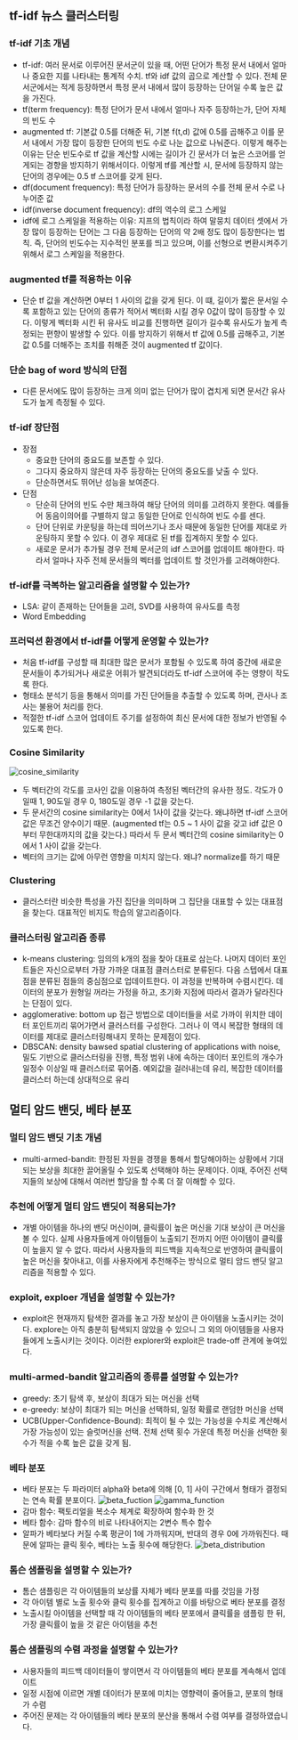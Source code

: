 ## tf-idf 뉴스 클러스터링
### tf-idf 기초 개념
- tf-idf: 여러 문서로 이루어진 문서군이 있을 때, 어떤 단어가 특정 문서 내에서 얼마나 중요한 지를 나타내는 통계적 수치. tf와 idf 값의 곱으로 계산할 수 있다. 전체 문서군에서는 적게 등장하면서 특정 문서 내에서 많이 등장하는 단어일 수록 높은 값을 가진다.
- tf(term frequency): 특정 단어가 문서 내에서 얼마나 자주 등장하는가, 단어 자체의 빈도 수
- augmented tf: 기본값 0.5를 더해준 뒤, 기본 f(t,d) 값에 0.5를 곱해주고 이를 문서 내에서 가장 많이 등장한 단어의 빈도 수로 나눈 값으로 나눠준다. 이렇게 해주는 이유는 단순 빈도수로 tf 값을 계산할 시에는 길이가 긴 문서가 더 높은 스코어를 얻게되는 경향을 방지하기 위해서이다. 이렇게 tf를 계산할 시, 문서에 등장하지 않는 단어의 경우에는 0.5 tf 스코어를 갖게 된다.
- df(document frequency): 특정 단어가 등장하는 문서의 수를 전체 문서 수로 나누어준 값
- idf(inverse document frequency): df의 역수의 로그 스케일
- idf에 로그 스케일을 적용하는 이유: 지프의 법칙이라 하여 말뭉치 데이터 셋에서 가장 많이 등장하는 단어는 그 다음 등장하는 단어의 약 2배 정도 많이 등장한다는 법칙. 즉, 단어의 빈도수는 지수적인 분포를 띄고 있으며, 이를 선형으로 변환시켜주기 위해서 로그 스케일을 적용한다.

### augmented tf를 적용하는 이유
- 단순 tf 값을 계산하면 0부터 1 사이의 값을 갖게 된다. 이 떄, 길이가 짧은 문서일 수록 포함하고 있는 단어의 종류가 적어서 벡터화 시킬 경우 0값이 많이 등장할 수 있다. 이렇게 벡터화 시킨 뒤 유사도 비교를 진행하면 길이가 길수록 유사도가 높게 측정되는 편향이 발생할 수 있다. 이를 방지하기 위해서 tf 값에 0.5를 곱해주고, 기본값 0.5를 더해주는 조치를 취해준 것이 augmented tf 값이다.

### 단순 bag of word 방식의 단점
- 다른 문서에도 많이 등장하는 크게 의미 없는 단어가 많이 겹치게 되면 문서간 유사도가 높게 측정될 수 있다.

### tf-idf 장단점
- 장점
  - 중요한 단어의 중요도를 보존할 수 있다.
  - 그다지 중요하지 않은데 자주 등장하는 단어의 중요도를 낮출 수 있다.
  - 단순하면서도 뛰어난 성능을 보여준다.
- 단점
  - 단순히 단어의 빈도 수만 체크하여 해당 단어의 의미를 고려하지 못한다. 예를들어 동음이의어를 구별하지 않고 동일한 단어로 인식하여 빈도 수를 센다.
  - 단어 단위로 카운팅을 하는데 띄어쓰기나 조사 때문에 동일한 단어를 제대로 카운팅하지 못할 수 있다. 이 경우 제대로 된 tf를 집계하지 못할 수 있다.
  - 새로운 문서가 추가될 경우 전체 문서군의 idf 스코어를 업데이트 해야한다. 따라서 얼마나 자주 전체 문서들의 벡터를 업데이트 할 것인가를 고려해야한다.

### tf-idf를 극복하는 알고리즘을 설명할 수 있는가?
- LSA: 같이 존재하는 단어들을 고려, SVD를 사용하여 유사도를 측정
- Word Embedding

### 프러덕션 환경에서 tf-idf를 어떻게 운영할 수 있는가?
- 처음 tf-idf를 구성할 때 최대한 많은 문서가 포함될 수 있도록 하여 중간에 새로운 문서들이 추가되거나 새로운 어휘가 발견되더라도 tf-idf 스코어에 주는 영향이 작도록 한다.
- 형태소 분석기 등을 통해서 의미를 가진 단어들을 추출할 수 있도록 하며, 관사나 조사는 불용어 처리를 한다.
- 적절한 tf-idf 스코어 업데이트 주기를 설정하여 최신 문서에 대한 정보가 반영될 수 있도록 한다.

### Cosine Similarity
![cosine_similarity](../images/cosine_similarity.png)
- 두 벡터간의 각도를 코사인 값을 이용하여 측정된 벡터간의 유사한 정도. 각도가 0일때 1, 90도일 경우 0, 180도일 경우 -1 값을 갖는다. 
- 두 문서간의 cosine similarity는 0에서 1사이 값을 갖는다. 왜냐하면 tf-idf 스코어 값은 무조건 양수이기 때문. (augmented tf는 0.5 ~ 1 사이 값을 갖고 idf 값은 0부터 무한대까지의 값을 갖는다.) 따라서 두 문서 벡터간의 cosine similarity는 0에서 1 사이 값을 갖는다.
- 벡터의 크기는 값에 아무런 영향을 미치지 않는다. 왜냐? normalize를 하기 때문

### Clustering
- 클러스터란 비슷한 특성을 가진 집단을 의미하며 그 집단을 대표할 수 있는 대표점을 찾는다. 대표적인 비지도 학습의 알고리즘이다.

### 클러스터링 알고리즘 종류
- k-means clustering: 임의의 k개의 점을 찾아 대표로 삼는다. 나머지 데이터 포인트들은 자신으로부터 가장 가까운 대표점 클러스터로 분류된다. 다음 스텝에서 대표점을 분류된 점들의 중심점으로 업데이트한다. 이 과정을 반복하며 수렴시킨다. 데이터의 분포가 원형일 꺼라는 가정을 하고, 초기화 지점에 따라서 결과가 달라진다는 단점이 있다.
- agglomerative: bottom up 접근 방법으로 데이터들을 서로 가까이 위치한 데이터 포인트끼리 묶어가면서 클러스터를 구성한다. 그러나 이 역시 복잡한 형태의 데이터를 제대로 클러스터링해내지 못하는 문제점이 있다.
- DBSCAN: density bawsed spatial clustering of applications with noise, 밀도 기반으로 클러스터링을 진행, 특정 범위 내에 속하는 데이터 포인트의 개수가 일정수 이상일  때 클러스터로 묶어줌. 예외값을 걸러내는데 유리, 복잡한 데이터를 클러스터 하는데 상대적으로 유리

## 멀티 암드 밴딧, 베타 분포
### 멀티 암드 밴딧 기초 개념
- multi-armed-bandit: 한정된 자원을 경쟁을 통해서 할당해야하는 상황에서 기대되는 보상을 최대한 끌어올릴 수 있도록 선택해야 하는 문제이다. 이때, 주어진 선택지들의 보상에 대해서 여러번 할당을 할 수록 더 잘 이해할 수 있다. 

### 추천에 어떻게 멀티 암드 밴딧이 적용되는가?
- 개별 아이템을 하나의 밴딧 머신이며, 클릭률이 높은 머신을 기대 보상이 큰 머신을 볼 수 있다. 실제 사용자들에게 아이템들이 노출되기 전까지 어떤 아이템이 클릭률이 높을지 알 수 없다. 따라서 사용자들의 피드백을 지속적으로 반영하여 클릭률이 높은 머신을 찾아내고, 이를 사용자에게 추천해주는 방식으로 멀티 암드 밴딧 알고리즘을 적용할 수 있다.

### exploit, exploer 개념을 설명할 수 있는가?
- exploit은 현재까지 탐색한 결과를 놓고 가장 보상이 큰 아이템을 노출시키는 것이다. explore는 아직 충분히 탐색되지 않았을 수 있으니 그 외의 아이템들을 사용자들에게 노출시키는 것이다. 이러한 explorer와 exploit은 trade-off 관계에 놓여있다.

### multi-armed-bandit 알고리즘의 종류를 설명할 수 있는가?
- greedy: 초기 탐색 후, 보상이 최대가 되는 머신을 선택
- e-greedy: 보상이 최대가 되는 머신을 선택하되, 일정 확률로 랜덤한 머신을 선택
- UCB(Upper-Confidence-Bound): 최적이 될 수 있는 가능성을 수치로 계산해서 가장 가능성이 있는 슬럿머신을 선택. 전체 선택 횟수 가운데 특정 머신을 선택한 횟수가 적을 수록 높은 값을 갖게 됨.

### 베타 분포
- 베타 분포는 두 파라미터 alpha와 beta에 의해 [0, 1] 사이 구간에서 형태가 결정되는 연속 확률 분포이다.
![beta_fuction](../images/beta_function.png)
![gamma_function](../images/gamma_function.png)
- 감마 함수: 팩토리얼을 복소수 체계로 확장하여 함수화 한 것
- 베타 함수: 감마 함수의 비로 나타내어지는 2변수 특수 함수
- 알파가 베타보다 커질 수록 평균이 1에 가까워지며, 반대의 경우 0에 가까워진다. 때문에 알파는 클릭 횟수, 베타는 노출 횟수에 해당한다.
![beta_distribution](../images/beta_distribution.png)

### 톰슨 샘플링을 설명할 수 있는가?
- 톰슨 샘플링은 각 아이템들의 보상률 자체가 베타 분포를 따를 것임을 가정
- 각 아이템 별로 노출 횟수와 클릭 횟수를 집계하고 이를 바탕으로 베타 분포를 결정
- 노출시킬 아이템을 선택할 때 각 아이템들의 베타 분포에서 클릭률을 샘플링 한 뒤, 가장 클릭률이 높을 것 같은 아이템을 추천

### 톰슨 샘플링의 수렴 과정을 설명할 수 있는가?
- 사용자들의 피드백 데이터들이 쌓이면서 각 아이템들의 베타 분포를 계속해서 업데이트 
- 일정 시점에 이르면 개별 데이터가 분포에 미치는 영향력이 줄어들고, 분포의 형태가 수렴
- 주어진 문제는 각 아이템들의 베타 분포의 분산을 통해서 수렴 여부를 결정하였습니다. 
